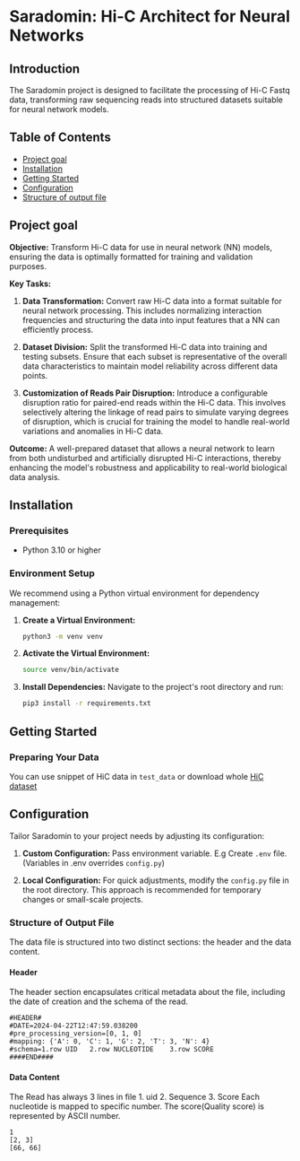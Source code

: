 # Saradomin: Hi-C Architect for Neural Networks

## Introduction

The Saradomin project is designed to facilitate the processing of Hi-C Fastq data,
transforming raw sequencing reads into structured datasets suitable for neural network models.

## Table of Contents
- [Project goal](#project-goal)
- [Installation](#installation)
- [Getting Started](#getting-started)
- [Configuration](#configuration)
- [Structure of output file](#structure-of-output-file)

## Project goal

**Objective:** Transform Hi-C data for use in neural network (NN) models, ensuring the data is optimally formatted for training and validation purposes.

**Key Tasks:**

1. **Data Transformation:** Convert raw Hi-C data into a format suitable for neural network processing. This includes normalizing interaction frequencies and structuring the data into input features that a NN can efficiently process.

2. **Dataset Division:** Split the transformed Hi-C data into training and testing subsets. Ensure that each subset is representative of the overall data characteristics to maintain model reliability across different data points.

3. **Customization of Reads Pair Disruption:** Introduce a configurable disruption ratio for paired-end reads within the Hi-C data. This involves selectively altering the linkage of read pairs to simulate varying degrees of disruption, which is crucial for training the model to handle real-world variations and anomalies in Hi-C data.

**Outcome:** A well-prepared dataset that allows a neural network to learn from both undisturbed and artificially disrupted Hi-C interactions, thereby enhancing the model's robustness and applicability to real-world biological data analysis.

## Installation

### Prerequisites
- Python 3.10 or higher

### Environment Setup
We recommend using a Python virtual environment for dependency management:

1. **Create a Virtual Environment:**
   ```bash
   python3 -m venv venv
   ```

2. **Activate the Virtual Environment:**
   ```bash
   source venv/bin/activate
   ```

3. **Install Dependencies:**
   Navigate to the project's root directory and run:
   ```bash
   pip3 install -r requirements.txt
   ```

## Getting Started

### Preparing Your Data
You can use snippet of HiC data in `test_data` or download whole [HiC dataset](https://trace.ncbi.nlm.nih.gov/Traces/?view=study&acc=SRP050102)


## Configuration

Tailor Saradomin to your project needs by adjusting its configuration:

1. **Custom Configuration:**
   Pass environment variable. E.g Create `.env` file. (Variables in .env overrides `config.py`)

2. **Local Configuration:**
   For quick adjustments, modify the `config.py` file in the root directory. This approach is recommended for temporary changes or small-scale projects.

### Structure of Output File
The data file is structured into two distinct sections: the header and the data content.

#### Header
The header section encapsulates critical metadata about the file, including the date of creation
and the schema of the read.

```plaintext
#HEADER#
#DATE=2024-04-22T12:47:59.038200
#pre_processing_version=[0, 1, 0]
#mapping: {'A': 0, 'C': 1, 'G': 2, 'T': 3, 'N': 4}
#schema=1.row UID	2.row NUCLEOTIDE	3.row SCORE
####END####
```

#### Data Content
The Read has always 3 lines in file 1. uid 2. Sequence 3. Score
Each nucleotide is mapped to specific number.
The score(Quality score) is represented by ASCII number.


```plaintext
1
[2, 3]
[66, 66]
```
